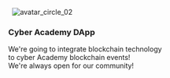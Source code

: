   ![avatar_circle_02](https://user-images.githubusercontent.com/38258624/43519676-1598431e-9599-11e8-8e0d-fd51083743c2.png)
### Cyber Academy DApp
We're going to integrate blockchain technology
<br>to cyber Academy blockchain events!
<br>We're always open for our community!
